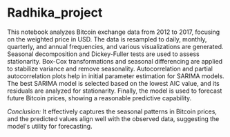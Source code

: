 # Radhika_project

This notebook analyzes Bitcoin exchange data from 2012 to 2017, focusing on the weighted price in USD. The data is resampled to daily, monthly, quarterly, and annual frequencies, and various visualizations are generated. Seasonal decomposition and Dickey-Fuller tests are used to assess stationarity. Box-Cox transformations and seasonal differencing are applied to stabilize variance and remove seasonality. Autocorrelation and partial autocorrelation plots help in initial parameter estimation for SARIMA models. The best SARIMA model is selected based on the lowest AIC value, and its residuals are analyzed for stationarity. Finally, the model is used to forecast future Bitcoin prices, showing a reasonable predictive capability.

*Conclusion:* It effectively captures the seasonal patterns in Bitcoin prices, and the predicted values align well with the observed data, suggesting the model's utility for forecasting.
